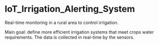 # IoT_Irrigation_Alerting_System
Real-time monitoring in a rural area to control irrigation.

Main goal: define more efficient irrigation systems that meet crops water requirements.
The data is collected in real-time by the sensors.



